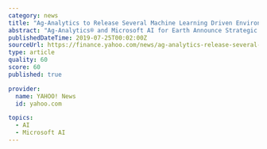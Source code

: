 ```yaml
---
category: news
title: "Ag-Analytics to Release Several Machine Learning Driven Environmental APIs on Azure, Supported by Microsoft's AI for Earth Program"
abstract: "Ag-Analytics® and Microsoft AI for Earth Announce Strategic Partnership ITHACA, N.Y., July 24, 2019 /PRNewswire/ -- Ag-Analytics®, through a new strategic partnership with Microsoft's AI for ..."
publishedDateTime: 2019-07-25T00:02:00Z
sourceUrl: https://finance.yahoo.com/news/ag-analytics-release-several-machine-212800002.html
type: article
quality: 60
score: 60
published: true

provider:
  name: YAHOO! News
  id: yahoo.com

topics:
  - AI
  - Microsoft AI
---
```


